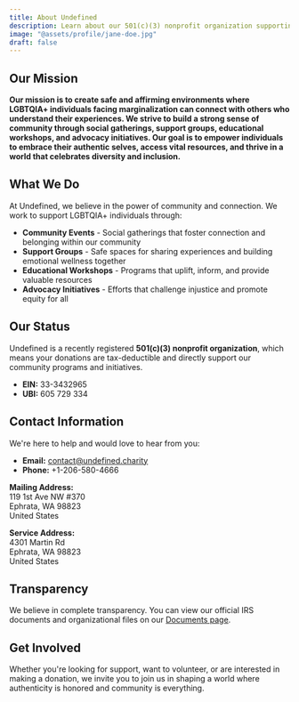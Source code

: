 ```yaml
---
title: About Undefined
description: Learn about our 501(c)(3) nonprofit organization supporting the LGBTQIA+ community
image: "@assets/profile/jane-doe.jpg"
draft: false
---
```


## Our Mission

**Our mission is to create safe and affirming environments where LGBTQIA+ individuals facing marginalization can connect with others who understand their experiences. We strive to build a strong sense of community through social gatherings, support groups, educational workshops, and advocacy initiatives. Our goal is to empower individuals to embrace their authentic selves, access vital resources, and thrive in a world that celebrates diversity and inclusion.**

## What We Do

At Undefined, we believe in the power of community and connection. We work to support LGBTQIA+ individuals through:

- **Community Events** - Social gatherings that foster connection and belonging within our community
- **Support Groups** - Safe spaces for sharing experiences and building emotional wellness together
- **Educational Workshops** - Programs that uplift, inform, and provide valuable resources
- **Advocacy Initiatives** - Efforts that challenge injustice and promote equity for all

## Our Status

Undefined is a recently registered **501(c)(3) nonprofit organization**, which means your donations are tax-deductible and directly support our community programs and initiatives.

- **EIN:** 33-3432965
- **UBI:** 605 729 334

## Contact Information

We're here to help and would love to hear from you:

- **Email:** [contact@undefined.charity](mailto:contact@undefined.charity)
- **Phone:** +1-206-580-4666

**Mailing Address:**  
119 1st Ave NW #370  
Ephrata, WA 98823  
United States

**Service Address:**  
4301 Martin Rd  
Ephrata, WA 98823  
United States

## Transparency

We believe in complete transparency. You can view our official IRS documents and organizational files on our [Documents page](/documents).

## Get Involved

Whether you're looking for support, want to volunteer, or are interested in making a donation, we invite you to join us in shaping a world where authenticity is honored and community is everything.
